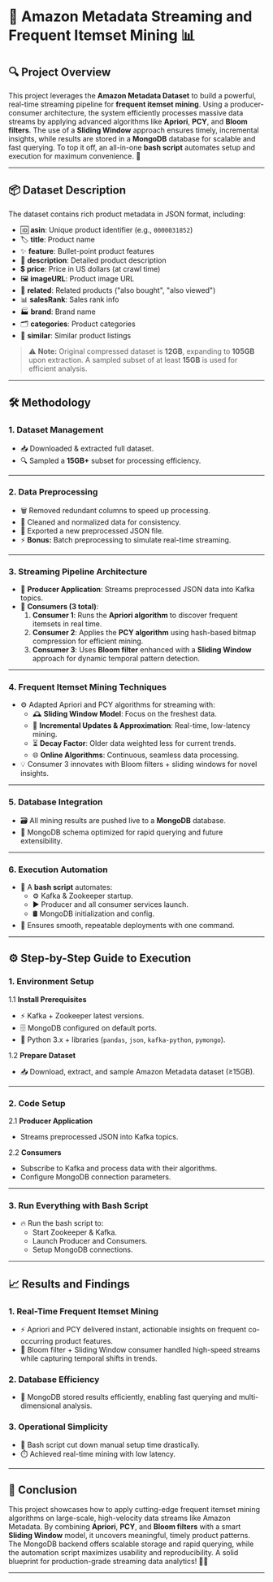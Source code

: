 # 🚀 Amazon Metadata Streaming and Frequent Itemset Mining 📊

## 🔍 Project Overview

This project leverages the **Amazon Metadata Dataset** to build a powerful, real-time streaming pipeline for **frequent itemset mining**. Using a producer-consumer architecture, the system efficiently processes massive data streams by applying advanced algorithms like **Apriori**, **PCY**, and **Bloom filters**. The use of a **Sliding Window** approach ensures timely, incremental insights, while results are stored in a **MongoDB** database for scalable and fast querying. To top it off, an all-in-one **bash script** automates setup and execution for maximum convenience. 🎉

---

## 📦 Dataset Description

The dataset contains rich product metadata in JSON format, including:

- 🆔 **asin**: Unique product identifier (e.g., `0000031852`)
- 🏷️ **title**: Product name
- ✨ **feature**: Bullet-point product features
- 📝 **description**: Detailed product description
- 💲 **price**: Price in US dollars (at crawl time)
- 🖼️ **imageURL**: Product image URL
- 🔗 **related**: Related products ("also bought", "also viewed")
- 📊 **salesRank**: Sales rank info
- 🏭 **brand**: Brand name
- 🗂️ **categories**: Product categories
- 🔄 **similar**: Similar product listings

> ⚠️ **Note:** Original compressed dataset is **12GB**, expanding to **105GB** upon extraction. A sampled subset of at least **15GB** is used for efficient analysis.

---

## 🛠️ Methodology

### 1. Dataset Management
- 📥 Downloaded & extracted full dataset.
- 🔍 Sampled a **15GB+** subset for processing efficiency.

---

### 2. Data Preprocessing
- 🗑️ Removed redundant columns to speed up processing.
- 🧹 Cleaned and normalized data for consistency.
- 💾 Exported a new preprocessed JSON file.
- ⚡ **Bonus:** Batch preprocessing to simulate real-time streaming.

---

### 3. Streaming Pipeline Architecture
- 🎥 **Producer Application**: Streams preprocessed JSON data into Kafka topics.
- 👥 **Consumers (3 total)**:
  1. **Consumer 1**: Runs the **Apriori algorithm** to discover frequent itemsets in real time.
  2. **Consumer 2**: Applies the **PCY algorithm** using hash-based bitmap compression for efficient mining.
  3. **Consumer 3**: Uses **Bloom filter** enhanced with a **Sliding Window** approach for dynamic temporal pattern detection.

---

### 4. Frequent Itemset Mining Techniques
- ⚙️ Adapted Apriori and PCY algorithms for streaming with:
  - 🕰️ **Sliding Window Model**: Focus on the freshest data.
  - 🔄 **Incremental Updates & Approximation**: Real-time, low-latency mining.
  - ⏳ **Decay Factor**: Older data weighted less for current trends.
  - 🌐 **Online Algorithms**: Continuous, seamless data processing.
- 💡 Consumer 3 innovates with Bloom filters + sliding windows for novel insights.

---

### 5. Database Integration
- 🗃️ All mining results are pushed live to a **MongoDB** database.
- 🚀 MongoDB schema optimized for rapid querying and future extensibility.

---

### 6. Execution Automation
- 🐚 A **bash script** automates:
  - ⚙️ Kafka & Zookeeper startup.
  - ▶️ Producer and all consumer services launch.
  - 🛢️ MongoDB initialization and config.
- 🔄 Ensures smooth, repeatable deployments with one command.

---

## ⚙️ Step-by-Step Guide to Execution

### 1. Environment Setup
1.1 **Install Prerequisites**
- ⚡ Kafka + Zookeeper latest versions.
- 🗄️ MongoDB configured on default ports.
- 🐍 Python 3.x + libraries (`pandas`, `json`, `kafka-python`, `pymongo`).

1.2 **Prepare Dataset**
- 📥 Download, extract, and sample Amazon Metadata dataset (≥15GB).

---

### 2. Code Setup
2.1 **Producer Application**
- Streams preprocessed JSON into Kafka topics.

2.2 **Consumers**
- Subscribe to Kafka and process data with their algorithms.
- Configure MongoDB connection parameters.

---

### 3. Run Everything with Bash Script
- 🔥 Run the bash script to:
  - Start Zookeeper & Kafka.
  - Launch Producer and Consumers.
  - Setup MongoDB connections.

---

## 📈 Results and Findings

### 1. Real-Time Frequent Itemset Mining
- ⚡ Apriori and PCY delivered instant, actionable insights on frequent co-occurring product features.
- 🌊 Bloom filter + Sliding Window consumer handled high-speed streams while capturing temporal shifts in trends.

### 2. Database Efficiency
- 💾 MongoDB stored results efficiently, enabling fast querying and multi-dimensional analysis.

### 3. Operational Simplicity
- 🎯 Bash script cut down manual setup time drastically.
- ⏱️ Achieved real-time mining with low latency.

---

## 🎯 Conclusion

This project showcases how to apply cutting-edge frequent itemset mining algorithms on large-scale, high-velocity data streams like Amazon Metadata. By combining **Apriori**, **PCY**, and **Bloom filters** with a smart **Sliding Window** model, it uncovers meaningful, timely product patterns. The MongoDB backend offers scalable storage and rapid querying, while the automation script maximizes usability and reproducibility. A solid blueprint for production-grade streaming data analytics! 🚀🔥

---
